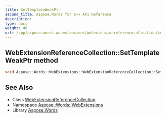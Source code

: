 ```yaml
---
title: SetTemplateWeakPtr
second_title: Aspose.Words for C++ API Reference
description: 
type: docs
weight: 40
url: /cpp/aspose.words.webextensions/webextensionreferencecollection/settemplateweakptr/
---
```

## WebExtensionReferenceCollection::SetTemplateWeakPtr method




```cpp
void Aspose::Words::WebExtensions::WebExtensionReferenceCollection::SetTemplateWeakPtr(uint32_t argument) override
```

## See Also

* Class [WebExtensionReferenceCollection](../)
* Namespace [Aspose::Words::WebExtensions](../../)
* Library [Aspose.Words](../../../)
